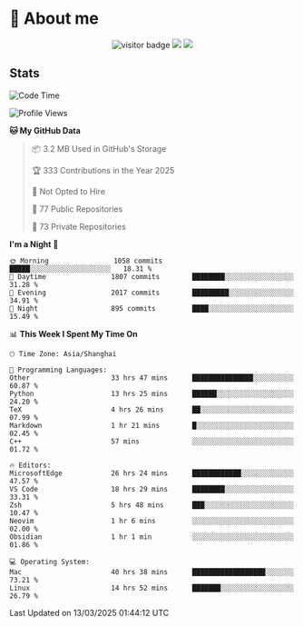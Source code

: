<!-- ![](https://youpai.roccoshi.top/img/20200804214216.png) -->

# 🧐 About me
 
<p align="center">
<img src="https://visitor-badge.laobi.icu/badge?page_id=Lincest.Lincest&title=hits" alt="visitor badge"/>
<a href="mailto:imroccoshi@gmail.com"><img src="https://img.shields.io/badge/gmail-imroccoshi%40gmail.com-red"></a>
<a href="https://blog.roccoshi.top"><img src="https://img.shields.io/badge/blog-roccoshi-green"></a>
</p>

## Stats

<!--START_SECTION:waka-->
![Code Time](http://img.shields.io/badge/Code%20Time-2%2C254%20hrs%2036%20mins-blue)

![Profile Views](http://img.shields.io/badge/Profile%20Views-22-blue)

**🐱 My GitHub Data** 

> 📦 3.2 MB Used in GitHub's Storage 
 > 
> 🏆 333 Contributions in the Year 2025
 > 
> 🚫 Not Opted to Hire
 > 
> 📜 77 Public Repositories 
 > 
> 🔑 73 Private Repositories 
 > 
**I'm a Night 🦉** 

```text
🌞 Morning                1058 commits        █████░░░░░░░░░░░░░░░░░░░░   18.31 % 
🌆 Daytime                1807 commits        ████████░░░░░░░░░░░░░░░░░   31.28 % 
🌃 Evening                2017 commits        █████████░░░░░░░░░░░░░░░░   34.91 % 
🌙 Night                  895 commits         ████░░░░░░░░░░░░░░░░░░░░░   15.49 % 
```


📊 **This Week I Spent My Time On** 

```text
🕑︎ Time Zone: Asia/Shanghai

💬 Programming Languages: 
Other                    33 hrs 47 mins      ███████████████░░░░░░░░░░   60.87 % 
Python                   13 hrs 25 mins      ██████░░░░░░░░░░░░░░░░░░░   24.20 % 
TeX                      4 hrs 26 mins       ██░░░░░░░░░░░░░░░░░░░░░░░   07.99 % 
Markdown                 1 hr 21 mins        █░░░░░░░░░░░░░░░░░░░░░░░░   02.45 % 
C++                      57 mins             ░░░░░░░░░░░░░░░░░░░░░░░░░   01.72 % 

🔥 Editors: 
MicrosoftEdge            26 hrs 24 mins      ████████████░░░░░░░░░░░░░   47.57 % 
VS Code                  18 hrs 29 mins      ████████░░░░░░░░░░░░░░░░░   33.31 % 
Zsh                      5 hrs 48 mins       ███░░░░░░░░░░░░░░░░░░░░░░   10.47 % 
Neovim                   1 hr 6 mins         ░░░░░░░░░░░░░░░░░░░░░░░░░   02.00 % 
Obsidian                 1 hr 1 min          ░░░░░░░░░░░░░░░░░░░░░░░░░   01.86 % 

💻 Operating System: 
Mac                      40 hrs 38 mins      ██████████████████░░░░░░░   73.21 % 
Linux                    14 hrs 52 mins      ███████░░░░░░░░░░░░░░░░░░   26.79 % 
```


 Last Updated on 13/03/2025 01:44:12 UTC
<!--END_SECTION:waka-->


